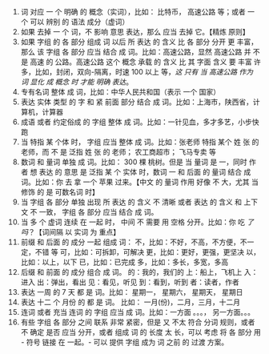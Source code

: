 1. 词 对应 一 个 明确 的 概念（实词），比如： 比特币， 高速公路 等；或者 一 个 可以 辨别 的 语法 成分（虚词）
1. 如果 去掉 一 个 词，不 影响 意思 表达，那么 应当 去掉 它。【精炼 原则】
1. 如果 字组 的 各 部分 组成 词 以后 所 表达 的 含义 比 各 部分 分开 更 丰富，那么 该 字组 各 部分 应当 结合 成 词。比如：高速公路，显然 高速公路 并 不是 高速 的 公路。高速公路 这个 概念 承载 的 含义 比 其 字面 含义 要 丰富 许多，比如，封闭，双向-隔离，时速 100 以上 等，*这 只有 当 高速公路 作为 词 显化 成 概念 时 才能 明确 表达*。
1. 专有名词 整体 成 词，比如：中华人民共和国（表示 一个 国家）
1. 表达 实体 类型 的 字 和 紧 前面 部分 结合 成 词。比如：上海市，陕西省，计算机，计算器 
1. 成语 或者 约定俗成 的 字组 整体 成 词。比如：一针见血，多才多艺，小步快跑
1. 当 特指 某 个体 时， 字组 应当 整体 成 词。比如：张老师 特指 某个 姓 张 的 老师，而 不 是 泛指 姓 张 的 老师； 农工商超市； 飞马专卖 等
1. 数词 和 量词 单独 成 词。比如： 300 棵 桃树。但是 当 量词 是 一，同时 作者 想 表达 的 意思 是 泛指 某 个 实体 时，数词 一 和 后面 的 量词 结合 成 词。比如：你 去 拿 一个 苹果 过来。【中文 的 量词 作用 好像 不 大，尤其 当 修饰 的 是 可数名词 时】
1. 当 字组 各 部分 单独 出现 所 表达 的 含义 不 清晰 或者 表达 的 含义 和 上下文 不 一致， 字组 各 部分 应当 结合 成 词。
1. 当 多 个 虚词 连续 在 一起 时， 中间 不 需要 用 空格 分开。比如：你 吃 *了吗*？【词间隔 以 实词 为 重点】 
1. 前缀 和 后面 的 成分 一起 组成 词：
	不，比如：不好，不高，不方便，不一定，不错 等
	可，比如：可拆卸，可解决
	更，比如：更好，更强，更坚决
	以，比如：以上，以下
	已，比如：已完成
	多，比如：多长，多宽，多高
1. 后缀 和 前面 的 成分 组合 成 词。
	的：我的，我们的
	上：船上，飞机上
	入：进入
	出：弹出，看出
	见：看见，听见
	到：看到，听到
	者：读者，作者
1. 表达 一周 的 7 天 都 是 词。比如： 星期一， 星期六， 星期天， 星期日
1. 表达 十二 个 月份 的 都 是 词。 比如： 一月(份)，二月，三月，十二月
1. 连词 或者 充当 连词 的 字组 应当 成 词。比如：一方面 。。。， 另一方面。。。
1. 有些 字组 各 部分 之间 联系 非常 紧密，但是 又 不太 符合 分词 规则，或者 不 确定 是否 应当 分开，或者 组成 词 的 长度 太 长，可以 考虑 将 各 部分 用 - 符号 链接 在 一起。- 可以 提供 字组 成为 词 之前 的 过渡 方案。
